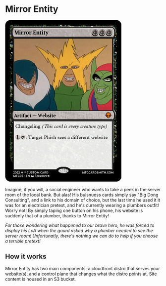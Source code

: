 # Mirror Entity
![](/images/card.png)

Imagine, if you will, a social engineer who wants to take a peek in the server room of the local bank. But alas! His buisnuess cards simply say "Big Dong Consulting", and a link to his domain of choice, but the last time he used it it was for an electrician pretext, and he's currently wearing a plumbers outfit! Worry not! By simply taping one button on his phone, his website is suddenly that of a plumber, thanks to Mirror Entity!

_For those wondering what happened to our brave hero, he was forced to display his LoA when the gaurd asked why a plumber needed to see the server room! Unfortunatly, there's nothing we can do to help if you choose a terrible pretext!_


## How it works
Mirror Entity has two main components: a cloudfront distro that serves your website(s), and a control plane that changes what the distro points at. Site content is housed in an S3 bucket. 